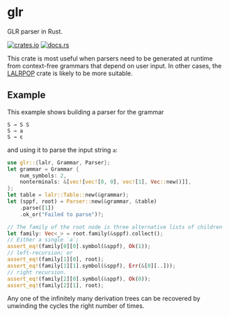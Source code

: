 # glr

GLR parser in Rust.

[![crates.io](https://img.shields.io/crates/v/glr.svg)](https://crates.io/crates/glr)
[![docs.rs](https://img.shields.io/docsrs/glr)](https://docs.rs/glr)

This crate is most useful when parsers need to be generated at runtime
from context-free grammars that depend on user input. In other cases,
the [LALRPOP] crate is likely to be more suitable.

## Example

This example shows building a parser for the grammar

```text
S → S S
S → a
S → ε
```

and using it to parse the input string `a`:

```rust
use glr::{lalr, Grammar, Parser};
let grammar = Grammar {
    num_symbols: 2,
    nonterminals: &[vec![vec![0, 0], vec![1], Vec::new()]],
};
let table = lalr::Table::new(&grammar);
let (sppf, root) = Parser::new(&grammar, &table)
    .parse([1])
    .ok_or("Failed to parse")?;

// The family of the root node is three alternative lists of children
let family: Vec<_> = root.family(&sppf).collect();
// Either a single `a`;
assert_eq!(family[0][0].symbol(&sppf), Ok(1));
// left-recursion; or
assert_eq!(family[1][0], root);
assert_eq!(family[1][1].symbol(&sppf), Err(&[0][..]));
// right recursion.
assert_eq!(family[2][0].symbol(&sppf), Ok(0));
assert_eq!(family[2][1], root);
```

Any one of the infinitely many derivation trees can be recovered by
unwinding the cycles the right number of times.

[LALRPOP]: https://github.com/lalrpop/lalrpop
